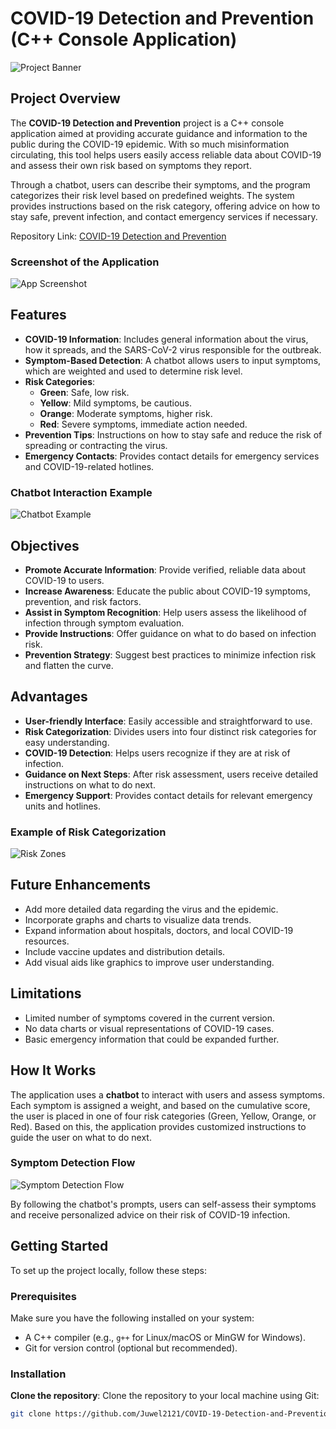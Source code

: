# COVID-19 Detection and Prevention (C++ Console Application)

![Project Banner](path_to_your_image/banner.png)

## Project Overview
The **COVID-19 Detection and Prevention** project is a C++ console application aimed at providing accurate guidance and information to the public during the COVID-19 epidemic. With so much misinformation circulating, this tool helps users easily access reliable data about COVID-19 and assess their own risk based on symptoms they report.

Through a chatbot, users can describe their symptoms, and the program categorizes their risk level based on predefined weights. The system provides instructions based on the risk category, offering advice on how to stay safe, prevent infection, and contact emergency services if necessary.

Repository Link: [COVID-19 Detection and Prevention](https://github.com/Juwel2121/COVID-19-Detection-and-Prevention)

### Screenshot of the Application
![App Screenshot](path_to_your_image/app_screenshot.png)

## Features
- **COVID-19 Information**: Includes general information about the virus, how it spreads, and the SARS-CoV-2 virus responsible for the outbreak.
- **Symptom-Based Detection**: A chatbot allows users to input symptoms, which are weighted and used to determine risk level.
- **Risk Categories**:
  - **Green**: Safe, low risk.
  - **Yellow**: Mild symptoms, be cautious.
  - **Orange**: Moderate symptoms, higher risk.
  - **Red**: Severe symptoms, immediate action needed.
- **Prevention Tips**: Instructions on how to stay safe and reduce the risk of spreading or contracting the virus.
- **Emergency Contacts**: Provides contact details for emergency services and COVID-19-related hotlines.

### Chatbot Interaction Example
![Chatbot Example](path_to_your_image/chatbot_example.png)

## Objectives
- **Promote Accurate Information**: Provide verified, reliable data about COVID-19 to users.
- **Increase Awareness**: Educate the public about COVID-19 symptoms, prevention, and risk factors.
- **Assist in Symptom Recognition**: Help users assess the likelihood of infection through symptom evaluation.
- **Provide Instructions**: Offer guidance on what to do based on infection risk.
- **Prevention Strategy**: Suggest best practices to minimize infection risk and flatten the curve.

## Advantages
- **User-friendly Interface**: Easily accessible and straightforward to use.
- **Risk Categorization**: Divides users into four distinct risk categories for easy understanding.
- **COVID-19 Detection**: Helps users recognize if they are at risk of infection.
- **Guidance on Next Steps**: After risk assessment, users receive detailed instructions on what to do next.
- **Emergency Support**: Provides contact details for relevant emergency units and hotlines.

### Example of Risk Categorization
![Risk Zones](path_to_your_image/risk_zones_example.png)

## Future Enhancements
- Add more detailed data regarding the virus and the epidemic.
- Incorporate graphs and charts to visualize data trends.
- Expand information about hospitals, doctors, and local COVID-19 resources.
- Include vaccine updates and distribution details.
- Add visual aids like graphics to improve user understanding.

## Limitations
- Limited number of symptoms covered in the current version.
- No data charts or visual representations of COVID-19 cases.
- Basic emergency information that could be expanded further.

## How It Works
The application uses a **chatbot** to interact with users and assess symptoms. Each symptom is assigned a weight, and based on the cumulative score, the user is placed in one of four risk categories (Green, Yellow, Orange, or Red). Based on this, the application provides customized instructions to guide the user on what to do next.

### Symptom Detection Flow
![Symptom Detection Flow](path_to_your_image/symptom_detection_flow.png)

By following the chatbot's prompts, users can self-assess their symptoms and receive personalized advice on their risk of COVID-19 infection.

## Getting Started

To set up the project locally, follow these steps:

### Prerequisites

Make sure you have the following installed on your system:
- A C++ compiler (e.g., `g++` for Linux/macOS or MinGW for Windows).
- Git for version control (optional but recommended).

### Installation

**Clone the repository**:
   Clone the repository to your local machine using Git:
   ```bash
   git clone https://github.com/Juwel2121/COVID-19-Detection-and-Prevention.git
